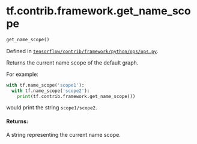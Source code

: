 <div itemscope itemtype="http://developers.google.com/ReferenceObject">
<meta itemprop="name" content="tf.contrib.framework.get_name_scope" />
</div>

# tf.contrib.framework.get_name_scope

``` python
get_name_scope()
```



Defined in [`tensorflow/contrib/framework/python/ops/ops.py`](https://www.tensorflow.org/code/tensorflow/contrib/framework/python/ops/ops.py).

Returns the current name scope of the default graph.

For example:

  ```python
  with tf.name_scope('scope1'):
    with tf.name_scope('scope2'):
      print(tf.contrib.framework.get_name_scope())
  ```
  would print the string `scope1/scope2`.

#### Returns:

A string representing the current name scope.
